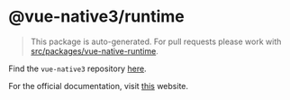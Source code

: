 # @vue-native3/runtime

> This package is auto-generated. For pull requests please work with [src/packages/vue-native-runtime](https://github.com/chainius/vue-native3/tree/main/src/packages/vue-native-runtime).

Find the `vue-native3` repository [here](https://github.com/chainius/vue-native3).

For the official documentation, visit [this](https://vue-native.io/docs/installation.html) website.